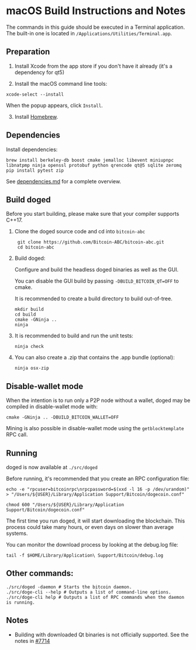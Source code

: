 macOS Build Instructions and Notes
====================================
The commands in this guide should be executed in a Terminal application.
The built-in one is located in `/Applications/Utilities/Terminal.app`.

Preparation
-----------

1.  Install Xcode from the app store if you don't have it already (it's a dependency for qt5)

2.  Install the macOS command line tools:

`xcode-select --install`

When the popup appears, click `Install`.

3.  Install [Homebrew](https://brew.sh).

Dependencies
----------------------

Install dependencies:

    brew install berkeley-db boost cmake jemalloc libevent miniupnpc libnatpmp ninja openssl protobuf python qrencode qt@5 sqlite zeromq
    pip install pytest zip

See [dependencies.md](dependencies.md) for a complete overview.

Build doged
-----------------

Before you start building, please make sure that your compiler supports C++17.

1. Clone the doged source code and cd into `bitcoin-abc`

        git clone https://github.com/Bitcoin-ABC/bitcoin-abc.git
        cd bitcoin-abc

2.  Build doged:

    Configure and build the headless doged binaries as well as the GUI.

    You can disable the GUI build by passing `-DBUILD_BITCOIN_QT=OFF` to cmake.

    It is recommended to create a build directory to build out-of-tree.

        mkdir build
        cd build
        cmake -GNinja ..
        ninja

3.  It is recommended to build and run the unit tests:

        ninja check

4.  You can also create a .zip that contains the .app bundle (optional):

        ninja osx-zip

Disable-wallet mode
--------------------
When the intention is to run only a P2P node without a wallet, doged may be compiled in
disable-wallet mode with:

    cmake -GNinja .. -DBUILD_BITCOIN_WALLET=OFF

Mining is also possible in disable-wallet mode using the `getblocktemplate` RPC call.

Running
-------

doged is now available at `./src/doged`

Before running, it's recommended that you create an RPC configuration file:

    echo -e "rpcuser=bitcoinrpc\nrpcpassword=$(xxd -l 16 -p /dev/urandom)" > "/Users/${USER}/Library/Application Support/Bitcoin/dogecoin.conf"

    chmod 600 "/Users/${USER}/Library/Application Support/Bitcoin/dogecoin.conf"

The first time you run doged, it will start downloading the blockchain. This process could take many hours, or even days on slower than average systems.

You can monitor the download process by looking at the debug.log file:

    tail -f $HOME/Library/Application\ Support/Bitcoin/debug.log

Other commands:
-------

    ./src/doged -daemon # Starts the bitcoin daemon.
    ./src/doge-cli --help # Outputs a list of command-line options.
    ./src/doge-cli help # Outputs a list of RPC commands when the daemon is running.

Notes
-----

* Building with downloaded Qt binaries is not officially supported. See the notes in [#7714](https://github.com/bitcoin/bitcoin/issues/7714)
